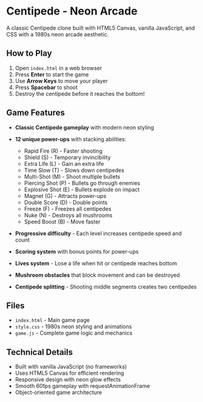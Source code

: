 # Centipede - Neon Arcade

A classic Centipede clone built with HTML5 Canvas, vanilla JavaScript, and CSS with a 1980s neon arcade aesthetic.

## How to Play

1. Open `index.html` in a web browser
2. Press **Enter** to start the game
3. Use **Arrow Keys** to move your player
4. Press **Spacebar** to shoot
5. Destroy the centipede before it reaches the bottom!

## Game Features

- **Classic Centipede gameplay** with modern neon styling
- **12 unique power-ups** with stacking abilities:
  - Rapid Fire (R) - Faster shooting
  - Shield (S) - Temporary invincibility
  - Extra Life (L) - Gain an extra life
  - Time Slow (T) - Slows down centipedes
  - Multi-Shot (M) - Shoot multiple bullets
  - Piercing Shot (P) - Bullets go through enemies
  - Explosive Shot (E) - Bullets explode on impact
  - Magnet (G) - Attracts power-ups
  - Double Score (D) - Double points
  - Freeze (F) - Freezes all centipedes
  - Nuke (N) - Destroys all mushrooms
  - Speed Boost (B) - Move faster

- **Progressive difficulty** - Each level increases centipede speed and count
- **Scoring system** with bonus points for power-ups
- **Lives system** - Lose a life when hit or centipede reaches bottom
- **Mushroom obstacles** that block movement and can be destroyed
- **Centipede splitting** - Shooting middle segments creates two centipedes

## Files

- `index.html` - Main game page
- `style.css` - 1980s neon styling and animations
- `game.js` - Complete game logic and mechanics

## Technical Details

- Built with vanilla JavaScript (no frameworks)
- Uses HTML5 Canvas for efficient rendering
- Responsive design with neon glow effects
- Smooth 60fps gameplay with requestAnimationFrame
- Object-oriented game architecture